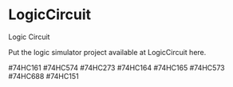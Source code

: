 # LogicCircuit

Logic Circuit

Put the logic simulator project available at LogicCircuit here.

#74HC161
#74HC574
#74HC273
#74HC164
#74HC165
#74HC573
#74HC688
#74HC151
